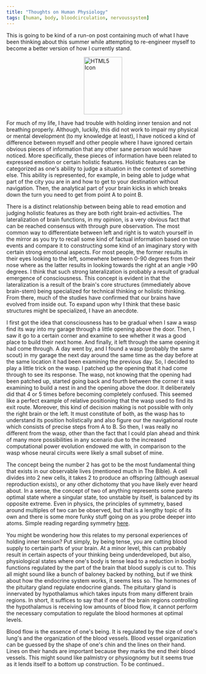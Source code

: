 ```yaml
---
title: "Thoughts on Human Physiology"
tags: [human, body, bloodcirculation, nervoussystem]
---
```


This is going to be kind of a run-on post containing much of what I have been thinking about this summer while attempting to re-engineer myself to become a better version of how I currently stand. 

<img src="{{ site.assets }}/humanbody.gif" alt="HTML5 Icon" style="width:100px;height:150px;  margin: auto; display: block;">  

For much of my life, I have had trouble with holding inner tension and not breathing properly. Although, luckily, this did not work to impair my physical or mental development (to my knowledge at least), I have noticed a kind of difference between myself and other people where I have ignored certain obvious pieces of information that any other sane person would have noticed. More specifically, these pieces of information have been related to expressed emotion or certain holistic features. Holistic features can be categorized as one's ability to judge a situation in the context of something else. This ability is represented, for example, in being able to judge what part of the city you are in and how to get to your destination without navigation. Then, the analytical part of your brain kicks in which breaks down the turn you need to get from point A to point B. 

There is a distinct relationship between being able to read emotion and judging holistic features as they are both right brain-ed activities. The lateralization of brain functions, in my opinion, is a very obvious fact that can be reached consensus with through pure observation. The most common way to differentiate between left and right is to watch yourself in the mirror as you try to recall some kind of factual information based on true events and compare it to constructing some kind of an imaginary story with certain strong emotional aspects. For most people, the former results in their eyes looking to the left, somewhere between 0-90 degrees from their nose where as the latter results in looking towards the right at an angle >90 degrees. I think that such strong lateralization is probably a result of gradual emergence of consciousness. This concept is evident in that the lateralization is a result of the  brain's core structures (immediately above brain-stem) being specialized for technical thinking or holistic thinking. From there, much of the studies have confirmed that our brains have evolved from inside out. To expand upon why I think that these basic structures might be specialized, I have an anecdote.

I first got the idea that consciousness has to be gradual when I saw a wasp find its way into my garage through a little opening above the door. Then, I saw it go to a certain corner and examine to see whether it was a good place to build their next home. And finally, it left through the same opening it had come through. A day went by, and I found a wasp (probably the same scout) in my garage the next day around the same time as the day before at the same location it had been examining the previous day. So, I decided to play a little trick on the wasp. I patched up the opening that it had come through to see its response. The wasp, not knowing that the opening had been patched up, started going back and fourth between the corner it was examining to build a nest in and the opening above the door. It deliberately did that 4 or 5 times before becoming completely confused. This seemed like a perfect example of relative positioning that the wasp used to find its exit route. Moreover, this kind of decision making is not possible with only the right brain or the left. It must constitute of both, as the wasp has to understand its position holistically and also figure our the navigational route which consists of precise steps from A to B. So then, I was really no different from the wasp, other than the fact that I could plan ahead and think of many more possibilities in any scenario due to the increased computational power evolution endowed me with, in comparison to the wasp whose neural circuits were likely a small subset of mine.

The concept being the number 2 has got to be the most fundamental thing that exists in our observable lives (mentioned much in The Bible). A cell divides into 2 new cells, it takes 2 to produce an offspring (although asexual reproduction exists), or any other dichotomy that you have likely ever heard about. In a sense, the concept of two of anything represents some pareto optimal state where a singular state, too unstable by itself, is balanced by its opposite extreme. Even in physics, the principles of symmetry, based around multiples of two can be observed, but that is a lengthy topic of its own and there is some more funky stuff going on as you probe deeper into atoms. Simple reading regarding symmetry [here](
http://www.feynmanlectures.caltech.edu/I_52.html "symmetry").  

You might be wondering how this relates to my personal experiences of holding inner tension? Put simply, by being tense, you are cutting blood supply to certain parts of your brain. At a minor level, this can probably result in certain aspects of your thinking being underdeveloped, but also, physiological states where one's body is tense lead to a reduction in bodily functions regulated by the part of the brain that blood supply is cut to. This all might sound like a bunch of baloney backed by nothing, but if we think about how the endocrine system works, it seems less so. The hormones of the pituitary gland regulate endocrine glands. The pituitary gland is innervated by hypothalamus which takes inputs from many different brain regions. In short, it suffices to say that if one of the brain regions controlling the hypothalamus is receiving low amounts of blood flow, it cannot perform the necessary computation to regulate the blood hormones at optimal levels.

Blood flow is the essence of one's being. It is regulated by the size of one's lung's and the organization of the blood vessels. Blood vessel organization can be guessed by the shape of one's chin and the lines on their hand. Lines on their hands are important because they marks the end their blood vessels. This might sound like palmistry or physiognomy but it seems true as it lends itself to a bottom up construction. To be continued..